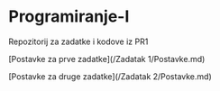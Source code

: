 # Programiranje-I
Repozitorij za zadatke i kodove iz PR1



[Postavke za prve zadatke](/Zadatak 1/Postavke.md)

[Postavke za druge zadatke](/Zadatak 2/Postavke.md)